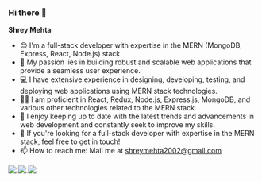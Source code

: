 ### Hi there 👋

**Shrey Mehta** 

- 😊 I'm a full-stack developer with expertise in the MERN (MongoDB, Express, React, Node.js) stack.
- 🚀 My passion lies in building robust and scalable web applications that provide a seamless user experience.
- 💻 I have extensive experience in designing, developing, testing, and deploying web applications using MERN stack technologies.
- 👨‍💻 I am proficient in React, Redux, Node.js, Express.js, MongoDB, and various other technologies related to the MERN stack.
- 🌟 I enjoy keeping up to date with the latest trends and advancements in web development and constantly seek to improve my skills.
- 📧 If you're looking for a full-stack developer with expertise in the MERN stack, feel free to get in touch!
- 📫 How to reach me: Mail me at shreymehta2002@gmail.com


<a href="https://github.com/anuraghazra/github-readme-stats">
  <img align="center" src="https://github-readme-stats.vercel.app/api/top-langs/?username=Shrey1012&layout=compact&theme=nightowl"/>
</a>
<a href="https://github.com/anuraghazra/github-readme-stats">
  <img align="center" src="https://github-readme-stats.vercel.app/api?username=Shrey1012&show_icons=true&theme=nightowl&hide_border=true&count_private=true" />
</a>
<a href="https://github.com/anuraghazra/github-readme-stats">
  <img align="center" src="https://github-readme-streak-stats.herokuapp.com?user=Shrey1012&theme=nightowl&hide_border=true"/>
</a>
